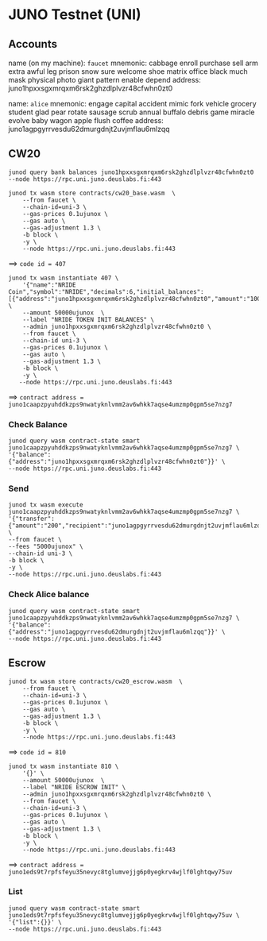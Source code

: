 # JUNO Testnet (UNI)

## Accounts

name (on my machine): `faucet`
mnemonic: cabbage enroll purchase sell arm extra awful leg prison snow sure welcome shoe matrix office black much mask physical photo giant pattern enable depend
address: juno1hpxxsgxmrqxm6rsk2ghzdlplvzr48cfwhn0zt0


name: `alice`
mnemonic: engage capital accident mimic fork vehicle grocery student glad pear rotate sausage scrub annual buffalo debris game miracle evolve baby wagon apple flush coffee
address: juno1agpgyrrvesdu62dmurgdnjt2uvjmflau6mlzqq

## CW20

```
junod query bank balances juno1hpxxsgxmrqxm6rsk2ghzdlplvzr48cfwhn0zt0 --node https://rpc.uni.juno.deuslabs.fi:443
```

```
junod tx wasm store contracts/cw20_base.wasm  \
    --from faucet \
    --chain-id=uni-3 \
    --gas-prices 0.1ujunox \
    --gas auto \
    --gas-adjustment 1.3 \
    -b block \
    -y \
    --node https://rpc.uni.juno.deuslabs.fi:443
```

==> `code id = 407`

```
junod tx wasm instantiate 407 \
    '{"name":"NRIDE Coin","symbol":"NRIDE","decimals":6,"initial_balances":[{"address":"juno1hpxxsgxmrqxm6rsk2ghzdlplvzr48cfwhn0zt0","amount":"1000000"}]}' \
    --amount 50000ujunox  \
    --label "NRIDE TOKEN INIT BALANCES" \
    --admin juno1hpxxsgxmrqxm6rsk2ghzdlplvzr48cfwhn0zt0 \
    --from faucet \
    --chain-id uni-3 \
    --gas-prices 0.1ujunox \
    --gas auto \
    --gas-adjustment 1.3 \
    -b block \
    -y \
   --node https://rpc.uni.juno.deuslabs.fi:443
```

==> `contract address = juno1caapzpyuhddkzps9nwatyknlvmm2av6whkk7aqse4umzmp0gpm5se7nzg7`

### Check Balance

```
junod query wasm contract-state smart juno1caapzpyuhddkzps9nwatyknlvmm2av6whkk7aqse4umzmp0gpm5se7nzg7 \
'{"balance":{"address":"juno1hpxxsgxmrqxm6rsk2ghzdlplvzr48cfwhn0zt0"}}' \
--node https://rpc.uni.juno.deuslabs.fi:443
```

### Send 

```
junod tx wasm execute juno1caapzpyuhddkzps9nwatyknlvmm2av6whkk7aqse4umzmp0gpm5se7nzg7 \
'{"transfer":{"amount":"200","recipient":"juno1agpgyrrvesdu62dmurgdnjt2uvjmflau6mlzqq"}}' \
--from faucet \
--fees "5000ujunox" \
--chain-id uni-3 \
-b block \
-y \
--node https://rpc.uni.juno.deuslabs.fi:443
```
### Check Alice balance

```
junod query wasm contract-state smart juno1caapzpyuhddkzps9nwatyknlvmm2av6whkk7aqse4umzmp0gpm5se7nzg7 \
'{"balance":{"address":"juno1agpgyrrvesdu62dmurgdnjt2uvjmflau6mlzqq"}}' \
--node https://rpc.uni.juno.deuslabs.fi:443
```

## Escrow

```
junod tx wasm store contracts/cw20_escrow.wasm  \
    --from faucet \
    --chain-id=uni-3 \
    --gas-prices 0.1ujunox \
    --gas auto \
    --gas-adjustment 1.3 \
    -b block \
    -y \
    --node https://rpc.uni.juno.deuslabs.fi:443
```

==> `code id = 810`

```
junod tx wasm instantiate 810 \
    '{}' \
    --amount 50000ujunox  \
    --label "NRIDE ESCROW INIT" \
    --admin juno1hpxxsgxmrqxm6rsk2ghzdlplvzr48cfwhn0zt0 \
    --from faucet \
    --chain-id=uni-3 \
    --gas-prices 0.1ujunox \
    --gas auto \
    --gas-adjustment 1.3 \
    -b block \
    -y \
    --node https://rpc.uni.juno.deuslabs.fi:443
```

==> `contract address = juno1eds9t7rpfsfeyu35nevyc8tglumvejjg6p0yegkrv4wjlf0lghtqwy75uv`

### List

```
junod query wasm contract-state smart juno1eds9t7rpfsfeyu35nevyc8tglumvejjg6p0yegkrv4wjlf0lghtqwy75uv \
'{"list":{}}' \
--node https://rpc.uni.juno.deuslabs.fi:443
```